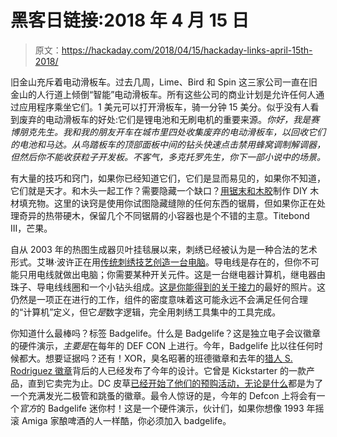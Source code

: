 # 黑客日链接:2018 年 4 月 15 日

> 原文：<https://hackaday.com/2018/04/15/hackaday-links-april-15th-2018/>

旧金山充斥着电动滑板车。过去几周，Lime、Bird 和 Spin 这三家公司一直在旧金山的人行道上倾倒“智能”电动滑板车。所有这些公司的商业计划是允许任何人通过应用程序乘坐它们。1 美元可以打开滑板车，骑一分钟 15 美分。似乎没有人看到废弃的电动滑板车的好处:它们是锂电池和无刷电机的重要来源。*你好，我是赛博朋克先生。我和我的朋友开车在城市里四处收集废弃的电动滑板车，以回收它们的电池和马达。从鸟踏板车的顶部面板中间的钻头快速点击禁用蜂窝调制解调器，但然后你不能收获粒子开发板。不客气，多克托罗先生，你下一部小说中的场景。*

有大量的技巧和窍门，如果你已经知道它们，它们是显而易见的，如果你不知道，它们就是天才。和木头一起工作？需要隐藏一个缺口？[用锯末和木胶](http://www.instructables.com/id/Make-Joints-in-Woodworks-DISSAPEAR-DIY-Wood-Filler/)制作 DIY 木材填充物。这里的诀窍是使用你试图隐藏缝隙的任何东西的锯屑，但如果你正在处理奇异的热带硬木，保留几个不同锯屑的小容器也是个不错的主意。Titebond III，芒果。

自从 2003 年的热图生成器贝叶挂毯展以来，刺绣已经被认为是一种合法的艺术形式。艾琳·波许正在用[传统刺绣技艺创造一台电脑](http://www.ireneposch.net/embroidering-a-computer/)。导电线是存在的，但你不可能只用电线就做出电脑；你需要某种开关元件。这是一台继电器计算机，继电器由珠子、导电线线圈和一个小钻头组成。[这是你能得到的关于接力](http://www.ireneposch.net/wp-content/uploads/2017/04/bead.gif)的最好的照片。这仍然是一项正在进行的工作，组件的密度意味着这可能永远不会满足任何合理的“计算机”定义，但它*是*数字逻辑，完全用刺绣工具集中的工具完成。

你知道什么最棒吗？标签 Badgelife。什么是 Badgelife？这是独立电子会议徽章的硬件演示，*主要是*在每年的 DEF CON 上进行。今年，Badgelife 比以往任何时候都大。想要证据吗？还有！XOR，臭名昭著的班德徽章和去年的[猎人 S. Rodriguez 徽章](https://hackaday.com/2017/07/12/hands-on-new-andxor-unofficial-def-con-badge/)背后的人已经发布了今年的设计。它曾是 Kickstarter 的一款产品，直到它卖完为止。DC 皮草[已经开始了他们的预购活动，无论是什么](https://store.dcfurs.com/badge.html)都是为了一个充满发光二极管和跳蚤的徽章。最令人惊讶的是，今年的 Defcon 上将会有一个*官方*的 Badgelife 迷你村！这是一个硬件演示，伙计们，如果你想像 1993 年摇滚 Amiga 家酿啤酒的人一样酷，你必须加入 badgelife。
